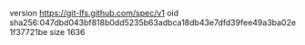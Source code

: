 version https://git-lfs.github.com/spec/v1
oid sha256:047dbd043bf818b0dd5235b63adbca18db43e7dfd39fee49a3ba02e1f37721be
size 1636
